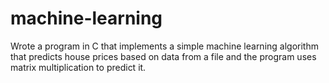 # machine-learning
Wrote a program in C that implements a simple machine learning algorithm that predicts house prices based on data from a file and the program uses matrix multiplication to predict it.
